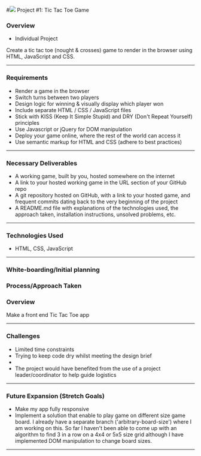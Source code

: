 #![](https://ga-dash.s3.amazonaws.com/production/assets/logo-9f88ae6c9c3871690e33280fcf557f33.png) Project #1: Tic Tac Toe Game

### Overview

- Individual Project

Create a tic tac toe (nought & crosses) game to render in the browser using HTML, JavaScript and CSS.

---

### Requirements

- Render a game in the browser
- Switch turns between two players
- Design logic for winning & visually display which player won
- Include separate HTML / CSS / JavaScript files
- Stick with KISS (Keep It Simple Stupid) and DRY (Don't Repeat Yourself) principles
- Use Javascript or jQuery for DOM manipulation
- Deploy your game online, where the rest of the world can access it
- Use semantic markup for HTML and CSS (adhere to best practices)

---

### Necessary Deliverables

- A working game, built by you, hosted somewhere on the internet
- A link to your hosted working game in the URL section of your GitHub repo
- A git repository hosted on GitHub, with a link to your hosted game, and frequent commits dating back to the very beginning of the project
- A README.md file with explanations of the technologies used, the approach taken, installation instructions, unsolved problems, etc.

---

### Technologies Used

 - HTML, CSS, JavaScript

---

### White-boarding/Initial planning

### Process/Approach Taken



### Overview

Make a front end Tic Tac Toe app  

---

### Challenges

 - Limited time constraints
 - Trying to keep code dry whilst meeting the design brief
 -
 - The project would have benefited from the use of a project leader/coordinator to help guide logistics

---

### Future Expansion (Stretch Goals)
 - Make my app fully responsive
 - Implement a solution that enable to play game on different size game board. I already have a separate branch ('arbitrary-board-size') where I am working on this. So far I haven't been able to come up with an algorithm to find 3 in a row on a 4x4 or 5x5 size grid although I have implemented DOM manipulation to change board sizes.

---
